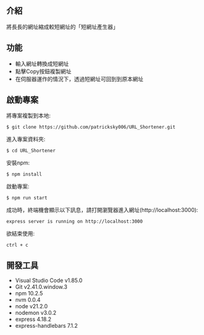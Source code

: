 ## 介紹

將長長的網址縮成較短網址的「短網址產生器」

## 功能

- 輸入網址轉換成短網址
- 點擊Copy按鈕複製網址
- 在伺服器運作的情況下，透過短網址可回到到原本網址

## 啟動專案

將專案複製到本地:
```
$ git clone https://github.com/patricksky006/URL_Shortener.git
```
進入專案資料夾:
```
$ cd URL_Shortener
```
安裝npm:
```
$ npm install
```
啟動專案:
```
$ npm run start
```

成功時，終端機會顯示以下訊息，請打開瀏覽器進入網址(http://localhost:3000):
```
express server is running on http://localhost:3000
```

欲結束使用:
```
ctrl + c
```

## 開發工具

* Visual Studio Code v1.85.0
* Git v2.41.0.window.3
* npm 10.2.5
* nvm 0.0.4
* node v21.2.0
* nodemon v3.0.2
* express 4.18.2
* express-handlebars 7.1.2
